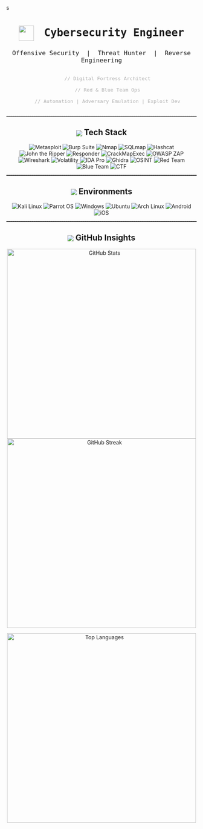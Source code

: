 <!--
  Minimalist, impactful cybersecurity portfolio.
  Clean, focused, and modern.
-->s

<h1 align="center" style="font-family: 'Fira Mono', monospace;">
  <img src="https://img.icons8.com/fluency/48/000000/hacker.png" width="40" style="vertical-align:middle; margin-right:10px;">
  Cybersecurity Engineer
</h1>
<h3 align="center" style="font-family: 'Fira Mono', monospace; font-weight:400;">
  Offensive Security &nbsp;|&nbsp; Threat Hunter &nbsp;|&nbsp; Reverse Engineering
</h3>

<p align="center" style="font-size:1.1em; color:#b0b0b0;">
  <code>
    // Digital Fortress Architect<br>
    // Red & Blue Team Ops<br>
    // Automation | Adversary Emulation | Exploit Dev
  </code>
</p>

<hr style="border-top: 1px dashed #444;">

<h2 align="center"><img src="https://img.icons8.com/ios-filled/24/00e676/console.png" style="vertical-align:middle;"> Tech Stack</h2>
<p align="center">
  <img src="https://img.shields.io/badge/Metasploit-FF0000?style=for-the-badge&logo=metasploit&logoColor=white" alt="Metasploit"/>
  <img src="https://img.shields.io/badge/Burp_Suite-FF9900?style=for-the-badge&logo=burp-suite&logoColor=white" alt="Burp Suite"/>
  <img src="https://img.shields.io/badge/Nmap-4682B4?style=for-the-badge&logo=nmap&logoColor=white" alt="Nmap"/>
  <img src="https://img.shields.io/badge/SQLmap-000000?style=for-the-badge&logoColor=white" alt="SQLmap"/>
  <img src="https://img.shields.io/badge/Hashcat-800080?style=for-the-badge&logoColor=white" alt="Hashcat"/>
  <img src="https://img.shields.io/badge/John_the_Ripper-8B0000?style=for-the-badge&logoColor=white" alt="John the Ripper"/>
  <img src="https://img.shields.io/badge/Responder-FFD700?style=for-the-badge&logoColor=black" alt="Responder"/>
  <img src="https://img.shields.io/badge/CrackMapExec-2E8B57?style=for-the-badge&logoColor=white" alt="CrackMapExec"/>
  <img src="https://img.shields.io/badge/OWASP_ZAP-000000?style=for-the-badge&logo=OWASP&logoColor=white" alt="OWASP ZAP"/>
  <img src="https://img.shields.io/badge/Wireshark-0066CC?style=for-the-badge&logo=wireshark&logoColor=white" alt="Wireshark"/>
  <img src="https://img.shields.io/badge/Volatility-4682B4?style=for-the-badge&logoColor=white" alt="Volatility"/>
  <img src="https://img.shields.io/badge/IDA_Pro-000000?style=for-the-badge&logoColor=white" alt="IDA Pro"/>
  <img src="https://img.shields.io/badge/Ghidra-FF0000?style=for-the-badge&logoColor=white" alt="Ghidra"/>
  <img src="https://img.shields.io/badge/OSINT-00CED1?style=for-the-badge&logoColor=black" alt="OSINT"/>
  <img src="https://img.shields.io/badge/Red_Team-FF0000?style=for-the-badge&logoColor=white" alt="Red Team"/>
  <img src="https://img.shields.io/badge/Blue_Team-00FF41?style=for-the-badge&logoColor=black" alt="Blue Team"/>
  <img src="https://img.shields.io/badge/CTF-FFD700?style=for-the-badge&logoColor=black" alt="CTF"/>
</p>

<hr style="border-top: 1px dashed #444;">

<h2 align="center"><img src="https://img.icons8.com/ios-filled/24/00e676/server.png" style="vertical-align:middle;"> Environments</h2>
<p align="center">
  <img src="https://github-readme-stats.vercel.app/api/pin/?username=darkwall&repo=kali&show_owner=true&theme=tokyonight&hide_border=true" alt="Kali Linux"/>
  <img src="https://github-readme-stats.vercel.app/api/pin/?username=darkwall&repo=parrot-os&show_owner=true&theme=tokyonight&hide_border=true" alt="Parrot OS"/>
  <img src="https://github-readme-stats.vercel.app/api/pin/?username=darkwall&repo=windows&show_owner=true&theme=tokyonight&hide_border=true" alt="Windows"/>
  <img src="https://github-readme-stats.vercel.app/api/pin/?username=darkwall&repo=ubuntu&show_owner=true&theme=tokyonight&hide_border=true" alt="Ubuntu"/>
  <img src="https://github-readme-stats.vercel.app/api/pin/?username=darkwall&repo=arch-linux&show_owner=true&theme=tokyonight&hide_border=true" alt="Arch Linux"/>
  <img src="https://github-readme-stats.vercel.app/api/pin/?username=darkwall&repo=android&show_owner=true&theme=tokyonight&hide_border=true" alt="Android"/>
  <img src="https://github-readme-stats.vercel.app/api/pin/?username=darkwall&repo=ios&show_owner=true&theme=tokyonight&hide_border=true" alt="iOS"/>
</p>

<hr style="border-top: 1px dashed #444;">

<h2 align="center"><img src="https://img.icons8.com/ios-filled/24/00e676/github.png" style="vertical-align:middle;"> GitHub Insights</h2>
<p align="center">
  <img src="https://github-readme-stats.vercel.app/api?username=darkwall&show_icons=true&theme=tokyonight&hide_border=true" alt="GitHub Stats" width="500"/>
  <img src="https://github-readme-streak-stats.herokuapp.com/?user=darkwall&theme=tokyonight&hide_border=true" alt="GitHub Streak" width="500"/>
</p>

<p align="center">
  <img src="https://github-readme-stats.vercel.app/api/top-langs/?username=darkwall&layout=compact&theme=tokyonight&hide_border=true" alt="Top Languages" width="500"/>
</p>
